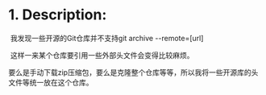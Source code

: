 # 1. Description:

​	我发现一些开源的Git仓库并不支持git archive --remote=[url]

​	这样一来某个仓库要引用一些外部头文件会变得比较麻烦。

​	要么是手动下载zip压缩包，要么是克隆整个仓库等等，所以我将一些开源库的头文件等统一放在这个仓库。